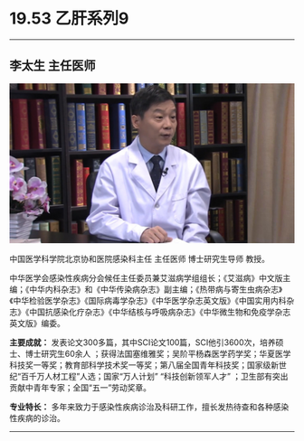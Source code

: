 # 19.53 乙肝系列9

---

## 李太生 主任医师

![1684331092952](image/c19_053/1684331092952.png)

中国医学科学院北京协和医院感染科主任 主任医师 博士研究生导师 教授。

中华医学会感染性疾病分会候任主任委员兼艾滋病学组组长；《艾滋病》中文版主编；《中华内科杂志》和《中华传染病杂志》副主编；《热带病与寄生虫病杂志》《中华检验医学杂志》《国际病毒学杂志》《中华医学杂志英文版》《中国实用内科杂志》《中国抗感染化疗杂志》《中华结核与呼吸病杂志》《中华微生物和免疫学杂志英文版》编委。

**主要成就：** 发表论文300多篇，其中SCI论文100篇，SCI他引3600次，培养硕士、博士研究生60余人 ；获得法国塞维雅奖；吴阶平杨森医学药学奖；华夏医学科技奖一等奖；教育部科学技术奖一等奖；第八届全国青年科技奖；国家级新世纪“百千万人材工程”人选；国家“万人计划” “科技创新领军人才” ；卫生部有突出贡献中青年专家；全国“五一”劳动奖章。

**专业特长：** 多年来致力于感染性疾病诊治及科研工作，擅长发热待查和各种感染性疾病的诊治。

---
